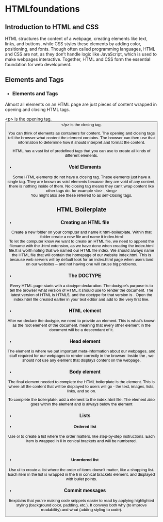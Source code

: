 # HTMLfoundations
<h2>Introduction to HTML and CSS</h2>
<p>HTML structures the content of a webpage, creating elements like text, links, and buttons, while CSS styles these elements by adding color, positioning, and fonts. Though often called programming languages, HTML and CSS are not, as they don’t handle logic like JavaScript, which is used to make webpages interactive. Together, HTML and CSS form the essential foundation for web development.</p>

<h2>Elements and Tags</h2>
<ul><li><h3>Elements and Tags</h3></ul>
<p>Almost all elements on an HTML page are just pieces of content wrapped in opening and closing HTML tags.</p>
<p>&lt;p&gt; is the opening tag.<br>
<button>&lt;/p&gt; is the closing tag.</p>
<p>You can think of elements as containers for content. The opening and closing tags tell the browser what content the element contains. The browser can then use that information to determine how it should interpret and format the content.

HTML has a vast list of predefined tags that you can use to create all kinds of different elements.</p>
<ul><li><h3>Void Elements</h3></li></ul>
<p>Some HTML elements do not have a closing tag. These elements just have a single tag. They are known as void elements because they are void of any content, there is nothing inside of them. No closing tag means they can’t wrap content like other tags do. for example &lt;br&gt; , &lt;img&gt; <br>
You might also see these referred to as self-closing tags.</p>

<h2>HTML Boilerplate</h2>
<ul><li><h3>Creating an HTML file</h3></ul>
<p>Create a new folder on your computer and name it html-boilerplate. Within that folder create a new file and name it index.html<br>To let the computer know we want to create an HTML file, we need to append the filename with the .html extension, as we have done when creating the index.html file.It is worth noting that we named our HTML file index. We should always name the HTML file that will contain the homepage of our website index.html. This is because web servers will by default look for an index.html page when users land on our websites – and not having one will cause big problems.</p>

<ul><li><h3>The DOCTYPE</h3></ul>
<p>Every HTML page starts with a doctype declaration. The doctype’s purpose is to tell the browser what version of HTML it should use to render the document. The latest version of HTML is HTML5, and the doctype for that version is <!DOCTYPE html>.
Open the index.html file created earlier in your text editor and add <!DOCTYPE html> to the very first line.</p>

<ul><li><h3>HTML element</h3></ul>
<p>After we declare the doctype, we need to provide an <html> element. This is what’s known as the root element of the document, meaning that every other element in the document will be a descendant of it.</p>

<ul><li><h3>Head element </h3></ul>
<p>The <head> element is where we put important meta-information about our webpages, and stuff required for our webpages to render correctly in the browser. Inside the <head>, we should not use any element that displays content on the webpage.</p>

<ul><li><h3>Body element </h3></ul>
<p>The final element needed to complete the HTML boilerplate is the <body> element. This is where all the content that will be displayed to users will go - the text, images, lists, links, and so on.

To complete the boilerplate, add a <body> element to the index.html file. The <body> element also goes within the <html> element and is always below the <head> element</p>
<ul><li><h3>Lists</h3></ul>
<ul><li><h4>Ordered list</h4></ul>
<p>Use ol to create a list where the order matters, like step-by-step instructions.
Each item is wrapped in li in conical brackets and will be numbered.</p><br>
<ul><li><h4>Unordered list</h4></ul>
<p>Use ul to create a list where the order of items doesn't matter, like a shopping list.
Each item in the list is wrapped in the li in conical brackets element, and displayed with bullet points.</p>

<ul><li><h3>Commit messages </h3></ul>
<p>Itexplains that you're making code snippets easier to read by applying highlighted styling (background color, padding, etc.). It conveys both why (to improve readability) and what (adding styling to code).</p>
